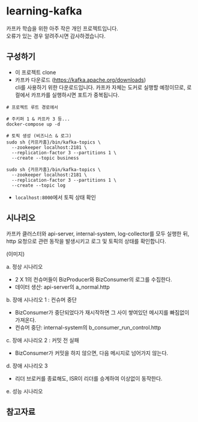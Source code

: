 # learning-kafka

카프카 학습을 위한 아주 작은 개인 프로젝트입니다. \
오류가 있는 경우 알려주시면 감사하겠습니다.

## 구성하기

- 이 프로젝트 clone
- 카프카 다운로드 (https://kafka.apache.org/downloads)  
  cli를 사용하기 위한 다운로드입니다. 카프카 자체는 도커로 실행할 예정이므로, 로컬에서 카프카를 실행하시면 포트가 중복됩니다.

``` shell
# 프로젝트 루트 경로에서

# 주키퍼 1 & 카프카 3 등...
docker-compose up -d

# 토픽 생성 (비즈니스 & 로그)
sudo sh {카프카홈}/bin/kafka-topics \
  --zookeeper localhost:2181 \ 
  --replication-factor 3 --partitions 1 \
  --create --topic business
  
sudo sh {카프카홈}/bin/kafka-topics \
  --zookeeper localhost:2181 \ 
  --replication-factor 3 --partitions 1 \
  --create --topic log
```

- `localhost:8000`에서 토픽 상태 확인


## 시나리오

카프카 클러스터와 api-server, internal-system, log-collector를 모두 실행한 뒤,  
http 요청으로 관련 동작을 발생시키고 로그 및 토픽의 상태를 확인합니다.

(이미지)

a. 정상 시나리오
  - 2 X 1의 컨슈머들이 BizProducer와 BizConsumer의 로그를 수집한다.
  - 데이터 생산: api-server의 a_normal.http
  
b. 장애 시나리오 1 : 컨슈머 중단
  - BizConsumer가 중단되었다가 재시작하면 그 사이 쌓여있던 메시지를 빠짐없이 가져온다.
  - 컨슈머 중단: internal-system의 b_consumer_run_control.http
  
c. 장애 시나리오 2 : 커밋 전 실패
  - BizConsumer가 커밋을 하지 않으면, 다음 메시지로 넘어가지 않는다.

d. 장애 시나리오 3
  - 리더 브로커를 종료해도, ISR이 리더를 승계하여 이상없이 동작한다.
  
e. 성능 시나리오



## 참고자료
